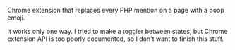 Chrome extension that replaces every PHP mention on a page with a poop emoji.

It works only one way. I tried to make a toggler between states, but Chrome extension API is too poorly documented, so I don't want to finish this stuff.
